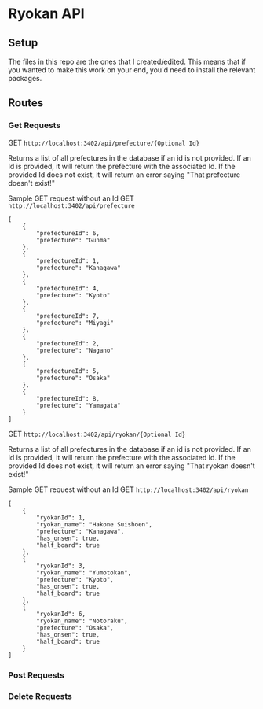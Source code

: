 # Ryokan API

## Setup
The files in this repo are the ones that I created/edited. This means that if you wanted to make this work on your end, you'd need to install the relevant packages.


## Routes

### Get Requests
GET ```http://localhost:3402/api/prefecture/{Optional Id}```

Returns a list of all prefectures in the database if an id is not provided. If an Id is provided, it will return the prefecture with the associated Id. If the provided Id does not exist, it will return an error saying "That prefecture doesn't exist!"

Sample GET request without an Id 
GET ```http://localhost:3402/api/prefecture```
```
[
    {
        "prefectureId": 6,
        "prefecture": "Gunma"
    },
    {
        "prefectureId": 1,
        "prefecture": "Kanagawa"
    },
    {
        "prefectureId": 4,
        "prefecture": "Kyoto"
    },
    {
        "prefectureId": 7,
        "prefecture": "Miyagi"
    },
    {
        "prefectureId": 2,
        "prefecture": "Nagano"
    },
    {
        "prefectureId": 5,
        "prefecture": "Osaka"
    },
    {
        "prefectureId": 8,
        "prefecture": "Yamagata"
    }
]
```

GET ```http://localhost:3402/api/ryokan/{Optional Id}```

Returns a list of all prefectures in the database if an id is not provided. If an Id is provided, it will return the prefecture with the associated Id. If the provided Id does not exist, it will return an error saying "That ryokan doesn't exist!"

Sample GET request without an Id
GET ```http://localhost:3402/api/ryokan```
```
[
    {
        "ryokanId": 1,
        "ryokan_name": "Hakone Suishoen",
        "prefecture": "Kanagawa",
        "has_onsen": true,
        "half_board": true
    },
    {
        "ryokanId": 3,
        "ryokan_name": "Yumotokan",
        "prefecture": "Kyoto",
        "has_onsen": true,
        "half_board": true
    },
    {
        "ryokanId": 6,
        "ryokan_name": "Notoraku",
        "prefecture": "Osaka",
        "has_onsen": true,
        "half_board": true
    }
]
```




### Post Requests

### Delete Requests
